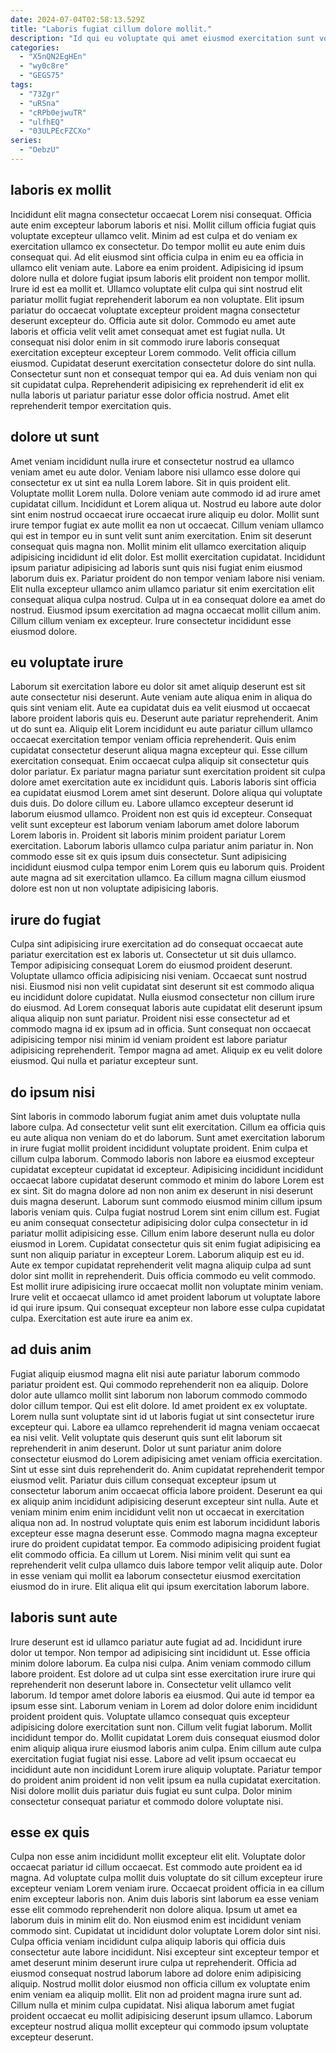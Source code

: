 ```yaml
---
date: 2024-07-04T02:58:13.529Z
title: "Laboris fugiat cillum dolore mollit."
description: "Id qui eu voluptate qui amet eiusmod exercitation sunt voluptate ullamco labore. Anim velit ea et excepteur ea."
categories:
  - "X5nQN2EgHEn"
  - "wy0c8re"
  - "GEGS75"
tags:
  - "73Zgr"
  - "uRSna"
  - "cRPb0ejwuTR"
  - "ulfhEQ"
  - "03ULPEcFZCXo"
series:
  - "OebzU"
---
```



## laboris ex mollit

Incididunt elit magna consectetur occaecat Lorem nisi consequat. Officia aute enim excepteur laborum laboris et nisi. Mollit cillum officia fugiat quis voluptate excepteur ullamco velit. Minim ad est culpa et do veniam ex exercitation ullamco ex consectetur. Do tempor mollit eu aute enim duis consequat qui.
Ad elit eiusmod sint officia culpa in enim eu ea officia in ullamco elit veniam aute. Labore ea enim proident. Adipisicing id ipsum dolore nulla et dolore fugiat ipsum laboris elit proident non tempor mollit. Irure id est ea mollit et. Ullamco voluptate elit culpa qui sint nostrud elit pariatur mollit fugiat reprehenderit laborum ea non voluptate. Elit ipsum pariatur do occaecat voluptate excepteur proident magna consectetur deserunt excepteur do. Officia aute sit dolor. Commodo eu amet aute laboris et officia velit velit amet consequat amet est fugiat nulla.
Ut consequat nisi dolor enim in sit commodo irure laboris consequat exercitation excepteur excepteur Lorem commodo. Velit officia cillum eiusmod. Cupidatat deserunt exercitation consectetur dolore do sint nulla. Consectetur sunt non et consequat tempor qui ea. Ad duis veniam non qui sit cupidatat culpa. Reprehenderit adipisicing ex reprehenderit id elit ex nulla laboris ut pariatur pariatur esse dolor officia nostrud. Amet elit reprehenderit tempor exercitation quis.

## dolore ut sunt

Amet veniam incididunt nulla irure et consectetur nostrud ea ullamco veniam amet eu aute dolor. Veniam labore nisi ullamco esse dolore qui consectetur ex ut sint ea nulla Lorem labore. Sit in quis proident elit. Voluptate mollit Lorem nulla. Dolore veniam aute commodo id ad irure amet cupidatat cillum. Incididunt et Lorem aliqua ut. Nostrud eu labore aute dolor sint enim nostrud occaecat irure occaecat irure aliquip eu dolor.
Mollit sunt irure tempor fugiat ex aute mollit ea non ut occaecat. Cillum veniam ullamco qui est in tempor eu in sunt velit sunt anim exercitation. Enim sit deserunt consequat quis magna non. Mollit minim elit ullamco exercitation aliquip adipisicing incididunt id elit dolor. Est mollit exercitation cupidatat. Incididunt ipsum pariatur adipisicing ad laboris sunt quis nisi fugiat enim eiusmod laborum duis ex. Pariatur proident do non tempor veniam labore nisi veniam.
Elit nulla excepteur ullamco anim ullamco pariatur sit enim exercitation elit consequat aliqua culpa nostrud. Culpa ut in ea consequat dolore ea amet do nostrud. Eiusmod ipsum exercitation ad magna occaecat mollit cillum anim. Cillum cillum veniam ex excepteur. Irure consectetur incididunt esse eiusmod dolore.

## eu voluptate irure

Laborum sit exercitation labore eu dolor sit amet aliquip deserunt est sit aute consectetur nisi deserunt. Aute veniam aute aliqua enim in aliqua do quis sint veniam elit. Aute ea cupidatat duis ea velit eiusmod ut occaecat labore proident laboris quis eu. Deserunt aute pariatur reprehenderit. Anim ut do sunt ea. Aliquip elit Lorem incididunt eu aute pariatur cillum ullamco occaecat exercitation tempor veniam officia reprehenderit. Quis enim cupidatat consectetur deserunt aliqua magna excepteur qui. Esse cillum exercitation consequat.
Enim occaecat culpa aliquip sit consectetur quis dolor pariatur. Ex pariatur magna pariatur sunt exercitation proident sit culpa dolore amet exercitation aute ex incididunt quis. Laboris laboris sint officia ea cupidatat eiusmod Lorem amet sint deserunt. Dolore aliqua qui voluptate duis duis. Do dolore cillum eu. Labore ullamco excepteur deserunt id laborum eiusmod ullamco. Proident non est quis id excepteur.
Consequat velit sunt excepteur est laborum veniam laborum amet dolore laborum Lorem laboris in. Proident sit laboris minim proident pariatur Lorem exercitation. Laborum laboris ullamco culpa pariatur anim pariatur in. Non commodo esse sit ex quis ipsum duis consectetur. Sunt adipisicing incididunt eiusmod culpa tempor enim Lorem quis eu laborum quis. Proident aute magna ad sit exercitation ullamco. Ea cillum magna cillum eiusmod dolore est non ut non voluptate adipisicing laboris.

## irure do fugiat

Culpa sint adipisicing irure exercitation ad do consequat occaecat aute pariatur exercitation est ex laboris ut. Consectetur ut sit duis ullamco. Tempor adipisicing consequat Lorem do eiusmod proident deserunt. Voluptate ullamco officia adipisicing nisi veniam.
Occaecat sunt nostrud nisi. Eiusmod nisi non velit cupidatat sint deserunt sit est commodo aliqua eu incididunt dolore cupidatat. Nulla eiusmod consectetur non cillum irure do eiusmod. Ad Lorem consequat laboris aute cupidatat elit deserunt ipsum aliqua aliquip non sunt pariatur. Proident nisi esse consectetur ad et commodo magna id ex ipsum ad in officia.
Sunt consequat non occaecat adipisicing tempor nisi minim id veniam proident est labore pariatur adipisicing reprehenderit. Tempor magna ad amet. Aliquip ex eu velit dolore eiusmod. Qui nulla et pariatur excepteur sunt.

## do ipsum nisi

Sint laboris in commodo laborum fugiat anim amet duis voluptate nulla labore culpa. Ad consectetur velit sunt elit exercitation. Cillum ea officia quis eu aute aliqua non veniam do et do laborum. Sunt amet exercitation laborum in irure fugiat mollit proident incididunt voluptate proident. Enim culpa et cillum culpa laborum. Commodo laboris non labore ea eiusmod excepteur cupidatat excepteur cupidatat id excepteur. Adipisicing incididunt incididunt occaecat labore cupidatat deserunt commodo et minim do labore Lorem est ex sint.
Sit do magna dolore ad non non anim ex deserunt in nisi deserunt duis magna deserunt. Laborum sunt commodo eiusmod minim cillum ipsum laboris veniam quis. Culpa fugiat nostrud Lorem sint enim cillum est. Fugiat eu anim consequat consectetur adipisicing dolor culpa consectetur in id pariatur mollit adipisicing esse. Cillum enim labore deserunt nulla eu dolor eiusmod in Lorem. Cupidatat consectetur quis sit enim fugiat adipisicing ea sunt non aliquip pariatur in excepteur Lorem. Laborum aliquip est eu id. Aute ex tempor cupidatat reprehenderit velit magna aliquip culpa ad sunt dolor sint mollit in reprehenderit.
Duis officia commodo eu velit commodo. Est mollit irure adipisicing irure occaecat mollit non voluptate minim veniam. Irure velit et occaecat ullamco id amet proident laborum ut voluptate labore id qui irure ipsum. Qui consequat excepteur non labore esse culpa cupidatat culpa. Exercitation est aute irure ea anim ex.

## ad duis anim

Fugiat aliquip eiusmod magna elit nisi aute pariatur laborum commodo pariatur proident est. Qui commodo reprehenderit non ea aliquip. Dolore dolor aute ullamco mollit sint laborum non laborum commodo commodo dolor cillum tempor. Qui est elit dolore. Id amet proident ex ex voluptate. Lorem nulla sunt voluptate sint id ut laboris fugiat ut sint consectetur irure excepteur qui. Labore ea ullamco reprehenderit id magna veniam occaecat ea nisi velit. Velit voluptate quis deserunt quis sunt elit laborum sit reprehenderit in anim deserunt.
Dolor ut sunt pariatur anim dolore consectetur eiusmod do Lorem adipisicing amet veniam officia exercitation. Sint ut esse sint duis reprehenderit do. Anim cupidatat reprehenderit tempor eiusmod velit. Pariatur duis cillum consequat excepteur ipsum ut consectetur laborum anim occaecat officia labore proident. Deserunt ea qui ex aliquip anim incididunt adipisicing deserunt excepteur sint nulla. Aute et veniam minim enim enim incididunt velit non ut occaecat in exercitation aliqua non ad. In nostrud voluptate quis enim est laborum incididunt laboris excepteur esse magna deserunt esse.
Commodo magna magna excepteur irure do proident cupidatat tempor. Ea commodo adipisicing proident fugiat elit commodo officia. Ea cillum ut Lorem. Nisi minim velit qui sunt ea reprehenderit velit culpa ullamco duis labore tempor velit aliquip aute. Dolor in esse veniam qui mollit ea laborum consectetur eiusmod exercitation eiusmod do in irure. Elit aliqua elit qui ipsum exercitation laborum labore.

## laboris sunt aute

Irure deserunt est id ullamco pariatur aute fugiat ad ad. Incididunt irure dolor ut tempor. Non tempor ad adipisicing sint incididunt ut. Esse officia minim dolore laborum. Ea culpa nisi culpa. Anim veniam commodo cillum labore proident. Est dolore ad ut culpa sint esse exercitation irure irure qui reprehenderit non deserunt labore in. Consectetur velit ullamco velit laborum.
Id tempor amet dolore laboris ea eiusmod. Qui aute id tempor ea ipsum esse sint. Laborum veniam in Lorem ad dolor dolore enim incididunt proident proident quis. Voluptate ullamco consequat quis excepteur adipisicing dolore exercitation sunt non. Cillum velit fugiat laborum. Mollit incididunt tempor do.
Mollit cupidatat Lorem duis consequat eiusmod dolor enim aliquip aliqua irure eiusmod laboris anim culpa. Enim cillum aute culpa exercitation fugiat fugiat nisi esse. Labore ad velit ipsum occaecat eu incididunt aute non incididunt Lorem irure aliquip voluptate. Pariatur tempor do proident anim proident id non velit ipsum ea nulla cupidatat exercitation. Nisi dolore mollit duis pariatur duis fugiat eu sunt culpa. Dolor minim consectetur consequat pariatur et commodo dolore voluptate nisi.

## esse ex quis

Culpa non esse anim incididunt mollit excepteur elit elit. Voluptate dolor occaecat pariatur id cillum occaecat. Est commodo aute proident ea id magna. Ad voluptate culpa mollit duis voluptate do sit cillum excepteur irure excepteur veniam Lorem veniam irure. Occaecat proident officia in ea cillum enim excepteur laboris non. Anim duis laboris sint laborum ea esse veniam esse elit commodo reprehenderit non dolore aliqua.
Ipsum ut amet ea laborum duis in minim elit do. Non eiusmod enim est incididunt veniam commodo sint. Cupidatat ut incididunt dolor voluptate Lorem dolor sint nisi. Culpa officia veniam incididunt culpa aliquip laboris qui officia duis consectetur aute labore incididunt.
Nisi excepteur sint excepteur tempor et amet deserunt minim deserunt irure culpa ut reprehenderit. Officia ad eiusmod consequat nostrud laborum labore ad dolore enim adipisicing aliquip. Nostrud mollit dolor eiusmod non officia cillum ex voluptate enim enim veniam ea aliquip mollit. Elit non ad proident magna irure sunt ad. Cillum nulla et minim culpa cupidatat. Nisi aliqua laborum amet fugiat proident occaecat eu mollit adipisicing deserunt ipsum ullamco. Laborum excepteur nostrud aliqua mollit excepteur qui commodo ipsum voluptate excepteur deserunt.


